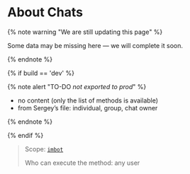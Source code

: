 # About Chats

{% note warning "We are still updating this page" %}

Some data may be missing here — we will complete it soon.

{% endnote %}

{% if build == 'dev' %}

{% note alert "TO-DO _not exported to prod_" %}

- no content (only the list of methods is available)
- from Sergey’s file: individual, group, chat owner

{% endnote %}

{% endif %}

> Scope: [`imbot`](../../scopes/permissions.md)
>
> Who can execute the method: any user
